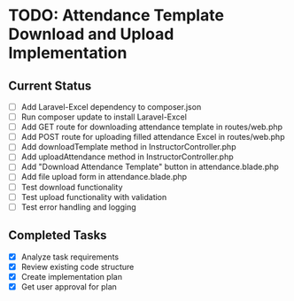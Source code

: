 # TODO: Attendance Template Download and Upload Implementation

## Current Status
- [ ] Add Laravel-Excel dependency to composer.json
- [ ] Run composer update to install Laravel-Excel
- [ ] Add GET route for downloading attendance template in routes/web.php
- [ ] Add POST route for uploading filled attendance Excel in routes/web.php
- [ ] Add downloadTemplate method in InstructorController.php
- [ ] Add uploadAttendance method in InstructorController.php
- [ ] Add "Download Attendance Template" button in attendance.blade.php
- [ ] Add file upload form in attendance.blade.php
- [ ] Test download functionality
- [ ] Test upload functionality with validation
- [ ] Test error handling and logging

## Completed Tasks
- [x] Analyze task requirements
- [x] Review existing code structure
- [x] Create implementation plan
- [x] Get user approval for plan
